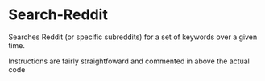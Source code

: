 # Search-Reddit
Searches Reddit (or specific subreddits) for a set of keywords over a given time.

Instructions are fairly straightfoward and commented in above the actual code
